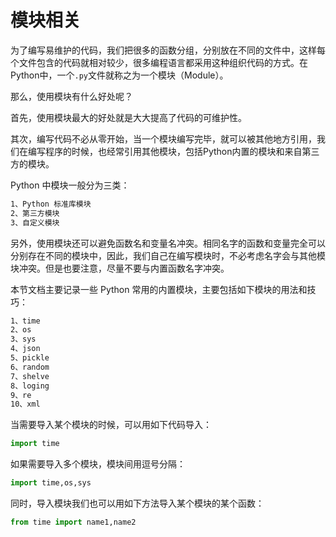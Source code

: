 # 模块相关

为了编写易维护的代码，我们把很多的函数分组，分别放在不同的文件中，这样每个文件包含的代码就相对较少，很多编程语言都采用这种组织代码的方式。在Python中，一个`.py`文件就称之为一个模块（Module）。

那么，使用模块有什么好处呢？

首先，使用模块最大的好处就是大大提高了代码的可维护性。

其次，编写代码不必从零开始，当一个模块编写完毕，就可以被其他地方引用，我们在编写程序的时候，也经常引用其他模块，包括Python内置的模块和来自第三方的模块。

Python 中模块一般分为三类：

```bash
1、Python 标准库模块
2、第三方模块
3、自定义模块
```

另外，使用模块还可以避免函数名和变量名冲突。相同名字的函数和变量完全可以分别存在不同的模块中，因此，我们自己在编写模块时，不必考虑名字会与其他模块冲突。但是也要注意，尽量不要与内置函数名字冲突。

本节文档主要记录一些 Python 常用的内置模块，主要包括如下模块的用法和技巧：

```bash
1、time
2、os
3、sys
4、json
5、pickle
6、random
7、shelve
8、loging
9、re
10、xml
```

当需要导入某个模块的时候，可以用如下代码导入：

```python
import time
```

如果需要导入多个模块，模块间用逗号分隔：

```python
import time,os,sys
```

同时，导入模块我们也可以用如下方法导入某个模块的某个函数：

```python
from time import name1,name2
```

